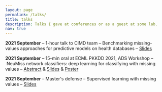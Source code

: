 ```yaml
---
layout: page
permalink: /talks/
title: talks
description: Talks I gave at conferences or as a guest at some lab.
nav: true
---
```

<!-- Date, What, Title, Materials -->

**2021 September**
– 1-hour talk to CIMD team
– Benchmarking missing-values approaches for predictive
models on health databases
– [Slides](assets/pdf/talks_cimd-benchmark_slides.pdf)

**2021 September**
– 15-min oral at ECML PKKDD 2021, ADS Workshop
– NeuMiss network classifiers: deep learning for classifying with
missing values
–
[Abstract](assets/pdf/talks_ads2021_abstract.pdf)
&
[Slides](assets/pdf/talks_ads2021_slides.pdf)
&
[Poster](assets/pdf/talks_ads2021_poster.pdf)

**2021 September**
– Master's defense
– Supervised learning with missing values
– [Slides](assets/pdf/talks_masters-defense_slides.pdf)
